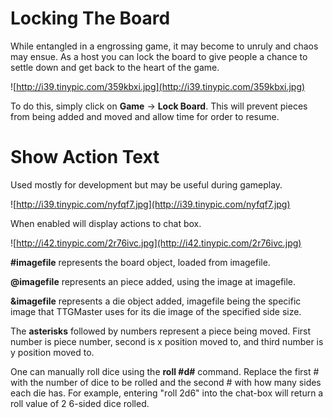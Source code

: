 # Locking The Board #

While entangled in a engrossing game, it may become to unruly and chaos may ensue. As a host you can lock the board to give people a chance to settle down and get back to the heart of the game.

![http://i39.tinypic.com/359kbxi.jpg](http://i39.tinypic.com/359kbxi.jpg)

To do this, simply click on **Game** -> **Lock Board**. This will prevent pieces from being added and moved and allow time for order to resume.

# Show Action Text #

Used mostly for development but may be useful during gameplay.

![http://i39.tinypic.com/nyfqf7.jpg](http://i39.tinypic.com/nyfqf7.jpg)

When enabled will display actions to chat box.

![http://i42.tinypic.com/2r76ivc.jpg](http://i42.tinypic.com/2r76ivc.jpg)

**#imagefile** represents the board object, loaded from imagefile.

**@imagefile** represents an piece added, using the image at imagefile.

**&imagefile** represents a die object added, imagefile being the specific image that TTGMaster uses for its die image of the specified side size.

The **asterisks** followed by numbers represent a piece being moved.
First number is piece number, second is x position moved to, and third number is y position moved to.

One can manually roll dice using the **roll #d#** command. Replace the first # with the number of dice to be rolled and the second # with how many sides each die has. For example, entering "roll 2d6" into the chat-box will return a roll value of 2 6-sided dice rolled.